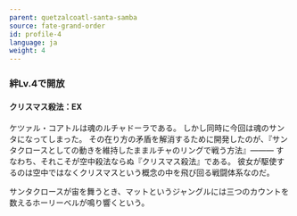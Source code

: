 ```yaml
---
parent: quetzalcoatl-santa-samba
source: fate-grand-order
id: profile-4
language: ja
weight: 4
---
```


### 絆Lv.4で開放

#### クリスマス殺法：EX

ケツァル・コアトルは魂のルチャドーラである。
しかし同時に今回は魂のサンタになってしまった。
その在り方の矛盾を解消するために開発したのが、『サンタクロースとしての動きを維持したままルチャのリングで戦う方法』―――
すなわち、それこそが空中殺法ならぬ『クリスマス殺法』である。
彼女が駆使するのは空中ではなくクリスマスという概念の中を飛び回る戦闘体系なのだ。

サンタクロースが宙を舞うとき、マットというジャングルには三つのカウントを数えるホーリーベルが鳴り響くという。
